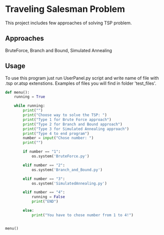 
# Traveling Salesman Problem

This project includes few approaches of solving TSP problem.


## Approaches
BruteForce,
Branch and Bound, Simulated Annealing

## Usage

To use this program just run UserPanel.py script and write name of file with .tsp or.atsp  extenstions. Examples of files you will find in folder 'test_files'.

```python
def menu():
    running = True

    while running:
        print("")
        print("Choose way to solve the TSP: ")
        print("Type 1 for Brute Force approach")
        print("Type 2 for Branch and Bound approach")
        print("Type 3 for Simulated Annealing approach")
        print("Type 4 to end program")
        number = input("Chose number: ")
        print("")

        if number == "1":
            os.system('BruteForce.py')

        elif number == "2":
            os.system('Branch_and_Bound.py')

        elif number == "3":
            os.system('SimulatedAnnealing.py')

        elif number == "4":
            running = False
            print("END")

        else:
            print("You have to chose number from 1 to 4!")


menu()
```